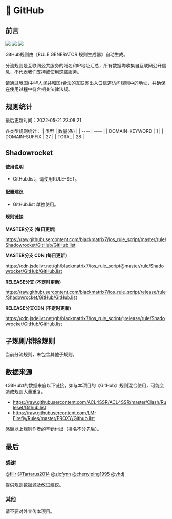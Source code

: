 # 🧸 GitHub

## 前言

![](https://shields.io/badge/-移除重复规则-ff69b4) ![](https://shields.io/badge/-DOMAIN与DOMAIN--SUFFIX合并-green) ![](https://shields.io/badge/-IP--CIDR(6)合并-blueviolet) 

GitHub规则由《RULE GENERATOR 规则生成器》自动生成。

分流规则是互联网公共服务的域名和IP地址汇总，所有数据均收集自互联网公开信息，不代表我们支持或使用这些服务。

请通过我国(中华人民共和国)合法的互联网出入口信道访问规则中的地址，并确保在使用过程中符合相关法律法规。

## 规则统计

最后更新时间：2022-05-21 23:08:21

各类型规则统计：
| 类型 | 数量(条)  | 
| ---- | ----  |
| DOMAIN-KEYWORD | 1  | 
| DOMAIN-SUFFIX | 27  | 
| TOTAL | 28  | 


## Shadowrocket 

#### 使用说明
- GitHub.list，请使用RULE-SET。

#### 配置建议
- GitHub.list 单独使用。

#### 规则链接
**MASTER分支 (每日更新)**

https://raw.githubusercontent.com/blackmatrix7/ios_rule_script/master/rule/Shadowrocket/GitHub/GitHub.list

**MASTER分支 CDN (每日更新)**

https://cdn.jsdelivr.net/gh/blackmatrix7/ios_rule_script@master/rule/Shadowrocket/GitHub/GitHub.list

**RELEASE分支 (不定时更新)**

https://raw.githubusercontent.com/blackmatrix7/ios_rule_script/release/rule/Shadowrocket/GitHub/GitHub.list

**RELEASE分支CDN (不定时更新)**

https://cdn.jsdelivr.net/gh/blackmatrix7/ios_rule_script@release/rule/Shadowrocket/GitHub/GitHub.list

## 子规则/排除规则


当前分流规则，未包含其他子规则。

## 数据来源

《GitHub》的数据来自以下链接，如与本项目的《GitHub》规则混合使用，可能会造成规则大量重复。

- https://raw.githubusercontent.com/ACL4SSR/ACL4SSR/master/Clash/Ruleset/Github.list
- https://raw.githubusercontent.com/LM-Firefly/Rules/master/PROXY/Github.list


感谢以上规则作者的辛勤付出（排名不分先后）。

## 最后

### 感谢

[@fiiir](https://github.com/fiiir) [@Tartarus2014](https://github.com/Tartarus2014) [@zjcfynn](https://github.com/zjcfynn) [@chenyiping1995](https://github.com/chenyiping1995) [@vhdj](https://github.com/vhdj)

提供规则数据源及改进建议。

### 其他

请不要对外宣传本项目。